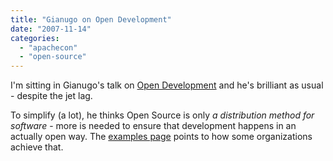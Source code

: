 ```yaml
---
title: "Gianugo on Open Development"
date: "2007-11-14"
categories: 
  - "apachecon"
  - "open-source"
---
```


I'm sitting in Gianugo's talk on [Open Development](http://www.open-development.org/cgi-bin/twiki/view/Main/WebHome) and he's brilliant as usual - despite the jet lag.

To simplify (a lot), he thinks Open Source is only _a distribution method for software_ - more is needed to ensure that development happens in an actually open way. The [examples page](http://www.open-development.org/cgi-bin/twiki/view/Main/ExamplesWhatOpenDevelopmentMightBe) points to how some organizations achieve that.
